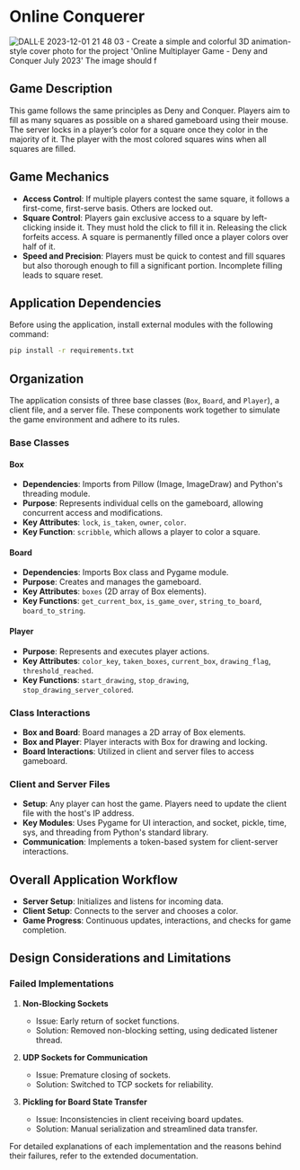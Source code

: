 
# Online Conquerer
![DALL·E 2023-12-01 21 48 03 - Create a simple and colorful 3D animation-style cover photo for the project 'Online Multiplayer Game - Deny and Conquer July 2023'  The image should f](https://github.com/ssanjan123/Deny-and-Conquer-TCP-Game-/assets/84153519/6aba6e00-480c-445a-aab2-00d4dbb8a5e1)

## Game Description

This game follows the same principles as Deny and Conquer. Players aim to fill as many squares as possible on a shared gameboard using their mouse. The server locks in a player’s color for a square once they color in the majority of it. The player with the most colored squares wins when all squares are filled.

## Game Mechanics

- **Access Control**: If multiple players contest the same square, it follows a first-come, first-serve basis. Others are locked out.
- **Square Control**: Players gain exclusive access to a square by left-clicking inside it. They must hold the click to fill it in. Releasing the click forfeits access. A square is permanently filled once a player colors over half of it.
- **Speed and Precision**: Players must be quick to contest and fill squares but also thorough enough to fill a significant portion. Incomplete filling leads to square reset.

## Application Dependencies

Before using the application, install external modules with the following command:

```bash
pip install -r requirements.txt
```

## Organization

The application consists of three base classes (`Box`, `Board`, and `Player`), a client file, and a server file. These components work together to simulate the game environment and adhere to its rules.

### Base Classes

#### Box
- **Dependencies**: Imports from Pillow (Image, ImageDraw) and Python's threading module.
- **Purpose**: Represents individual cells on the gameboard, allowing concurrent access and modifications.
- **Key Attributes**: `lock`, `is_taken`, `owner`, `color`.
- **Key Function**: `scribble`, which allows a player to color a square.

#### Board
- **Dependencies**: Imports Box class and Pygame module.
- **Purpose**: Creates and manages the gameboard.
- **Key Attributes**: `boxes` (2D array of Box elements).
- **Key Functions**: `get_current_box`, `is_game_over`, `string_to_board`, `board_to_string`.

#### Player
- **Purpose**: Represents and executes player actions.
- **Key Attributes**: `color_key`, `taken_boxes`, `current_box`, `drawing_flag`, `threshold_reached`.
- **Key Functions**: `start_drawing`, `stop_drawing`, `stop_drawing_server_colored`.

### Class Interactions

- **Box and Board**: Board manages a 2D array of Box elements.
- **Box and Player**: Player interacts with Box for drawing and locking.
- **Board Interactions**: Utilized in client and server files to access gameboard.

### Client and Server Files

- **Setup**: Any player can host the game. Players need to update the client file with the host's IP address.
- **Key Modules**: Uses Pygame for UI interaction, and socket, pickle, time, sys, and threading from Python's standard library.
- **Communication**: Implements a token-based system for client-server interactions.

## Overall Application Workflow

- **Server Setup**: Initializes and listens for incoming data.
- **Client Setup**: Connects to the server and chooses a color.
- **Game Progress**: Continuous updates, interactions, and checks for game completion.

## Design Considerations and Limitations

### Failed Implementations

1. **Non-Blocking Sockets**
   - Issue: Early return of socket functions.
   - Solution: Removed non-blocking setting, using dedicated listener thread.

2. **UDP Sockets for Communication**
   - Issue: Premature closing of sockets.
   - Solution: Switched to TCP sockets for reliability.

3. **Pickling for Board State Transfer**
   - Issue: Inconsistencies in client receiving board updates.
   - Solution: Manual serialization and streamlined data transfer.

For detailed explanations of each implementation and the reasons behind their failures, refer to the extended documentation.
